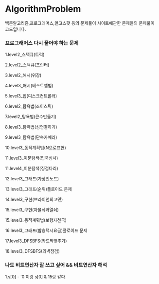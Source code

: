 # AlgorithmProblem
백준알고리즘,프로그래머스,알고스팟 등의 문제풀이 사이트에관한 문제들의 문제풀이 코드입니다.
### 프로그래머스 다시 풀어야 하는 문제
1.level2_스택큐(트럭) 

2.level2_스택큐(프린터)

3.level2_해시(위장)

4.level3_해시(베스트앨범)
 
5.level3_힙(디스크컨트롤러)

6.level2_탐욕법(조이스틱)

7.level2_탐욕법(큰수만들기)

8.level3_탐욕법(섬연결하기)

9.level3_탐욕법(단속카메라)

10.level3_동적계획법(N으로표현)

11.level3_이분탐색(입국심사)

11.level4_이분탐색(징검다리)

12.level3_그래프(가장먼노드)

13.level3_그래프(순위)플로이드 문제

14.level3_구현(브라이언의고민)

15.level3_구현(자물쇠와열쇠)

15.level3_동적계획법(보행자천국)

16.level3_그래프(합승택시요금)플로이드 문제

17.level3_DFSBFS(카드짝맞추기)

18.level3_DFSBFS(외벽점검)

### 나도 비트연산자 잘 쓰고 싶어 && 비트연산자 해석

1.s[0] - '0'이랑 s[0] & 15랑 같다
